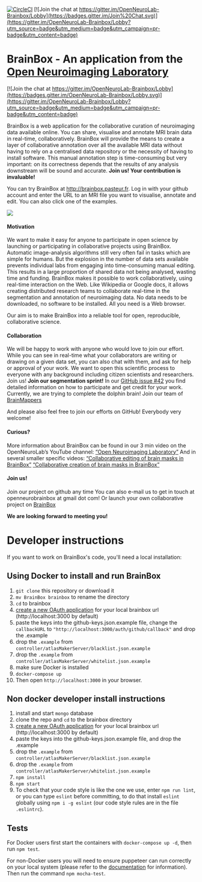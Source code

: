 
[![CircleCI](https://circleci.com/gh/neuroanatomy/BrainBox/tree/master.svg?style=shield)](https://circleci.com/gh/neuroanatomy/BrainBox/tree/master) [![Join the chat at https://gitter.im/OpenNeuroLab-Brainbox/Lobby](https://badges.gitter.im/Join%20Chat.svg)](https://gitter.im/OpenNeuroLab-Brainbox/Lobby?utm_source=badge&utm_medium=badge&utm_campaign=pr-badge&utm_content=badge)

# BrainBox - An application from the [Open Neuroimaging Laboratory](http://openneu.ro/)

[![Join the chat at https://gitter.im/OpenNeuroLab-Brainbox/Lobby](https://badges.gitter.im/OpenNeuroLab-Brainbox/Lobby.svg)](https://gitter.im/OpenNeuroLab-Brainbox/Lobby?utm_source=badge&utm_medium=badge&utm_campaign=pr-badge&utm_content=badge)

BrainBox is a web application for the collaborative curation of neuroimaging data
 available online. You can share, visualise and annotate MRI brain
 data in real-time, collaboratively. BrainBox will provide the means to create a
 layer of collaborative annotation over all the available MRI data without
 having to rely on a centralised data repository or the necessity of
 having to install software. This manual annotation step is time-consuming but very
 important: on its correctness depends that the results of any analysis downstream will
 be sound and accurate.
 **Join us! Your contribution is invaluable!**

You can try BrainBox at http://brainbox.pasteur.fr. Log in with your github
account and enter the URL to an MRI file you want to visualise, annotate
and edit. You can also click one of the examples.

![](https://user-images.githubusercontent.com/6297454/32104270-96db0afa-bb1b-11e7-8911-786d420c308a.png)


#### Motivation  

We want to make it easy for anyone to participate in open science by launching or participating in collaborative projects using BrainBox. Automatic image-analysis algorithms still very often fail in tasks which are simple for humans. But the explosion in the number of data sets available prevents individual labs from engaging into time-consuming manual editing. This results in a large proportion of shared data not being analysed, wasting time and funding.
BrainBox makes it possible to work collaboratively, using real-time interaction on the Web. Like Wikipedia or Google docs, it allows creating distributed research teams to collaborate real-time in the segmentation and annotation of neuroimaging data. No data needs to be downloaded, no software to be installed. All you need is a Web browser.

Our aim is to make BrainBox into a reliable tool for open, reproducible, collaborative science.


#### Collaboration  

We will be happy to work with anyone who would love to join our effort.
While you can see in real-time what your collaborators are writing or drawing on a given data set, you can also chat with them, and ask for help or approval of your work. We want to open this scientific process to everyone with any background including citizen scientists and researchers. Join us!
**Join our segmentation sprint!** In our [GitHub issue #42](https://github.com/OpenNeuroLab/BrainBox/issues/177) you find detailed information on how to participate and get credit for your work. Currently, we are trying to complete the dolphin brain! Join our team of [BrainMappers](https://github.com/OpenNeuroLab/BrainBox/blob/master/BRAINMAPPERS.md)

And please also feel free to join our efforts on GitHub! Everybody very welcome!


#### Curious?  

More information about BrainBox can be found in our 3 min video on the OpenNeuroLab’s YouTube channel:
[“Open Neuroimaging Laboratory”](https://m.youtube.com/watch?v=kwsLoVKnw24)
And in several smaller specific videos:
[“Collaborative editing of brain masks in BrainBox”](https://m.youtube.com/watch?v=bFHXS-lya5M)
[“Collaborative creation of brain masks in BrainBox”](https://m.youtube.com/watch?v=mN0vGpy5kFg)

<!--
<a href="http://www.youtube.com/watch?feature=player_embedded&v=kwsLoVKnw24
" target="_blank"><img src="http://img.youtube.com/vi/kwsLoVKnw24/0.jpg" 
alt="IMAGE ALT TEXT HERE" width="640" height="480" border="10" /></a>
-->

#### Join us!  

Join our project on github any time
You can also e-mail us to get in touch at openneurobrainbox at gmail dot com!
Or launch your own collaborative project on [BrainBox](http://brainbox.pasteur.fr/project/new)


**We are looking forward to meeting you!**



# Developer instructions

If you want to work on BrainBox's code, you'll need a local installation:

## Using Docker to install and run BrainBox

1. `git clone` this repository or download it
2. `mv BrainBox brainbox` to rename the directory
3. `cd` to brainbox
4. [create a new OAuth application](https://github.com/settings/applications/new) for your local brainbox url (http://localhost:3000 by default)
5. paste the keys into the github-keys.json.example file, change the `callbackURL` to `"http://localhost:3000/auth/github/callback"` and drop the .example
6. drop the `.example` from `controller/atlasMakerServer/blacklist.json.example`
7. drop the `.example` from `controller/atlasMakerServer/whitelist.json.example`
7. make sure Docker is installed
8. `docker-compose up`
9. Then open `http://localhost:3000` in your browser.

## Non docker developer install instructions

1. install and start `mongo` database
2. clone the repo and `cd` to the brainbox directory
4. [create a new OAuth application](https://github.com/settings/applications/new) for your local brainbox url (http://localhost:3000 by default)
5. paste the keys into the github-keys.json.example file, and drop the .example
6. drop the `.example` from `controller/atlasMakerServer/blacklist.json.example`
7. drop the `.example` from `controller/atlasMakerServer/whitelist.json.example`
8. `npm install`
9. `npm start`
10. To check that your code style is like the one we use,  enter `npm run lint`, or you can type `eslint` before committing, to do that install `eslint` globally using `npm i -g eslint` (our code style rules are in the file `.eslintrc`).

## Tests

For Docker users first start the containers with `docker-compose up -d`, then run `npm test`.

For non-Docker users you will need to ensure puppeteer can run correctly on your local system (please refer to the [documentation](https://github.com/GoogleChrome/puppeteer) for information). Then run the command `npm mocha-test`.

